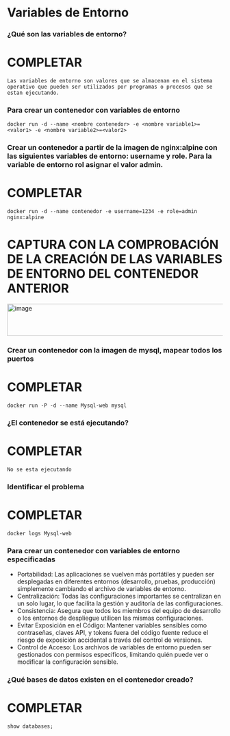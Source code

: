 # Variables de Entorno
### ¿Qué son las variables de entorno?
# COMPLETAR
```
Las variables de entorno son valores que se almacenan en el sistema operativo que pueden ser utilizados por programas o procesos que se estan ejecutando. 
```
### Para crear un contenedor con variables de entorno

```
docker run -d --name <nombre contenedor> -e <nombre variable1>=<valor1> -e <nombre variable2>=<valor2>
```

### Crear un contenedor a partir de la imagen de nginx:alpine con las siguientes variables de entorno: username y role. Para la variable de entorno rol asignar el valor admin.

# COMPLETAR
```
docker run -d --name contenedor -e username=1234 -e role=admin nginx:alpine
```
# CAPTURA CON LA COMPROBACIÓN DE LA CREACIÓN DE LAS VARIABLES DE ENTORNO DEL CONTENEDOR ANTERIOR
<img width="1112" height="75" alt="image" src="https://github.com/user-attachments/assets/5f90cc20-2a64-4867-a387-06400748ca1f" />

### Crear un contenedor con la imagen de mysql, mapear todos los puertos
# COMPLETAR
```
docker run -P -d --name Mysql-web mysql
```
### ¿El contenedor se está ejecutando?
# COMPLETAR
```
No se esta ejecutando
```
### Identificar el problema
# COMPLETAR
```
docker logs Mysql-web
```

### Para crear un contenedor con variables de entorno especificadas
- Portabilidad: Las aplicaciones se vuelven más portátiles y pueden ser desplegadas en diferentes entornos (desarrollo, pruebas, producción) simplemente cambiando el archivo de variables de entorno.
- Centralización: Todas las configuraciones importantes se centralizan en un solo lugar, lo que facilita la gestión y auditoría de las configuraciones.
- Consistencia: Asegura que todos los miembros del equipo de desarrollo o los entornos de despliegue utilicen las mismas configuraciones.
- Evitar Exposición en el Código: Mantener variables sensibles como contraseñas, claves API, y tokens fuera del código fuente reduce el riesgo de exposición accidental a través del control de versiones.
- Control de Acceso: Los archivos de variables de entorno pueden ser gestionados con permisos específicos, limitando quién puede ver o modificar la configuración sensible.

### ¿Qué bases de datos existen en el contenedor creado?
# COMPLETAR
```
show databases;
```

